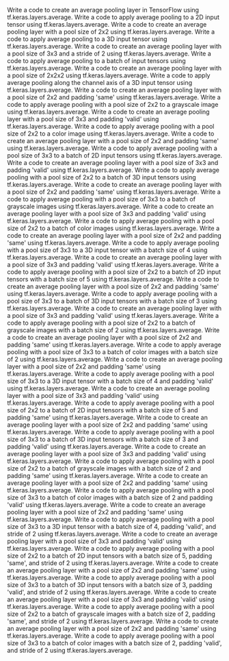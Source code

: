 Write a code to create an average pooling layer in TensorFlow using tf.keras.layers.average.
Write a code to apply average pooling to a 2D input tensor using tf.keras.layers.average.
Write a code to create an average pooling layer with a pool size of 2x2 using tf.keras.layers.average.
Write a code to apply average pooling to a 3D input tensor using tf.keras.layers.average.
Write a code to create an average pooling layer with a pool size of 3x3 and a stride of 2 using tf.keras.layers.average.
Write a code to apply average pooling to a batch of input tensors using tf.keras.layers.average.
Write a code to create an average pooling layer with a pool size of 2x2x2 using tf.keras.layers.average.
Write a code to apply average pooling along the channel axis of a 3D input tensor using tf.keras.layers.average.
Write a code to create an average pooling layer with a pool size of 2x2 and padding 'same' using tf.keras.layers.average.
Write a code to apply average pooling with a pool size of 2x2 to a grayscale image using tf.keras.layers.average.
Write a code to create an average pooling layer with a pool size of 3x3 and padding 'valid' using tf.keras.layers.average.
Write a code to apply average pooling with a pool size of 2x2 to a color image using tf.keras.layers.average.
Write a code to create an average pooling layer with a pool size of 2x2 and padding 'same' using tf.keras.layers.average.
Write a code to apply average pooling with a pool size of 3x3 to a batch of 2D input tensors using tf.keras.layers.average.
Write a code to create an average pooling layer with a pool size of 3x3 and padding 'valid' using tf.keras.layers.average.
Write a code to apply average pooling with a pool size of 2x2 to a batch of 3D input tensors using tf.keras.layers.average.
Write a code to create an average pooling layer with a pool size of 2x2 and padding 'same' using tf.keras.layers.average.
Write a code to apply average pooling with a pool size of 3x3 to a batch of grayscale images using tf.keras.layers.average.
Write a code to create an average pooling layer with a pool size of 3x3 and padding 'valid' using tf.keras.layers.average.
Write a code to apply average pooling with a pool size of 2x2 to a batch of color images using tf.keras.layers.average.
Write a code to create an average pooling layer with a pool size of 2x2 and padding 'same' using tf.keras.layers.average.
Write a code to apply average pooling with a pool size of 3x3 to a 3D input tensor with a batch size of 4 using tf.keras.layers.average.
Write a code to create an average pooling layer with a pool size of 3x3 and padding 'valid' using tf.keras.layers.average.
Write a code to apply average pooling with a pool size of 2x2 to a batch of 2D input tensors with a batch size of 5 using tf.keras.layers.average.
Write a code to create an average pooling layer with a pool size of 2x2 and padding 'same' using tf.keras.layers.average.
Write a code to apply average pooling with a pool size of 3x3 to a batch of 3D input tensors with a batch size of 3 using tf.keras.layers.average.
Write a code to create an average pooling layer with a pool size of 3x3 and padding 'valid' using tf.keras.layers.average.
Write a code to apply average pooling with a pool size of 2x2 to a batch of grayscale images with a batch size of 2 using tf.keras.layers.average.
Write a code to create an average pooling layer with a pool size of 2x2 and padding 'same' using tf.keras.layers.average.
Write a code to apply average pooling with a pool size of 3x3 to a batch of color images with a batch size of 2 using tf.keras.layers.average.
Write a code to create an average pooling layer with a pool size of 2x2 and padding 'same' using tf.keras.layers.average.
Write a code to apply average pooling with a pool size of 3x3 to a 3D input tensor with a batch size of 4 and padding 'valid' using tf.keras.layers.average.
Write a code to create an average pooling layer with a pool size of 3x3 and padding 'valid' using tf.keras.layers.average.
Write a code to apply average pooling with a pool size of 2x2 to a batch of 2D input tensors with a batch size of 5 and padding 'same' using tf.keras.layers.average.
Write a code to create an average pooling layer with a pool size of 2x2 and padding 'same' using tf.keras.layers.average.
Write a code to apply average pooling with a pool size of 3x3 to a batch of 3D input tensors with a batch size of 3 and padding 'valid' using tf.keras.layers.average.
Write a code to create an average pooling layer with a pool size of 3x3 and padding 'valid' using tf.keras.layers.average.
Write a code to apply average pooling with a pool size of 2x2 to a batch of grayscale images with a batch size of 2 and padding 'same' using tf.keras.layers.average.
Write a code to create an average pooling layer with a pool size of 2x2 and padding 'same' using tf.keras.layers.average.
Write a code to apply average pooling with a pool size of 3x3 to a batch of color images with a batch size of 2 and padding 'valid' using tf.keras.layers.average.
Write a code to create an average pooling layer with a pool size of 2x2 and padding 'same' using tf.keras.layers.average.
Write a code to apply average pooling with a pool size of 3x3 to a 3D input tensor with a batch size of 4, padding 'valid', and stride of 2 using tf.keras.layers.average.
Write a code to create an average pooling layer with a pool size of 3x3 and padding 'valid' using tf.keras.layers.average.
Write a code to apply average pooling with a pool size of 2x2 to a batch of 2D input tensors with a batch size of 5, padding 'same', and stride of 2 using tf.keras.layers.average.
Write a code to create an average pooling layer with a pool size of 2x2 and padding 'same' using tf.keras.layers.average.
Write a code to apply average pooling with a pool size of 3x3 to a batch of 3D input tensors with a batch size of 3, padding 'valid', and stride of 2 using tf.keras.layers.average.
Write a code to create an average pooling layer with a pool size of 3x3 and padding 'valid' using tf.keras.layers.average.
Write a code to apply average pooling with a pool size of 2x2 to a batch of grayscale images with a batch size of 2, padding 'same', and stride of 2 using tf.keras.layers.average.
Write a code to create an average pooling layer with a pool size of 2x2 and padding 'same' using tf.keras.layers.average.
Write a code to apply average pooling with a pool size of 3x3 to a batch of color images with a batch size of 2, padding 'valid', and stride of 2 using tf.keras.layers.average.